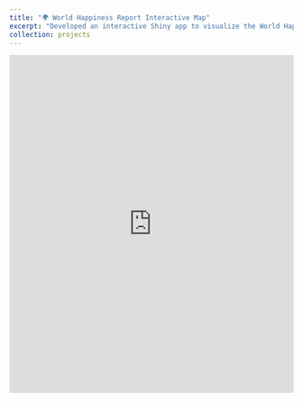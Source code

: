 ```yaml
---
title: "🌍 World Happiness Report Interactive Map"
excerpt: "Developed an interactive Shiny app to visualize the World Happiness Report data (2008-2023), enabling users to explore happiness indices across countries and continents. The project combined intuitive design with dynamic geospatial maps and real-time data adjustments, making complex relationships—like those between GDP, social support, and life expectancy—easy to navigate and understand."
collection: projects
---
```


<iframe src="https://zijingwan.shinyapps.io/final_2/" width="100%" height="600px" style="border:none;"></iframe>
